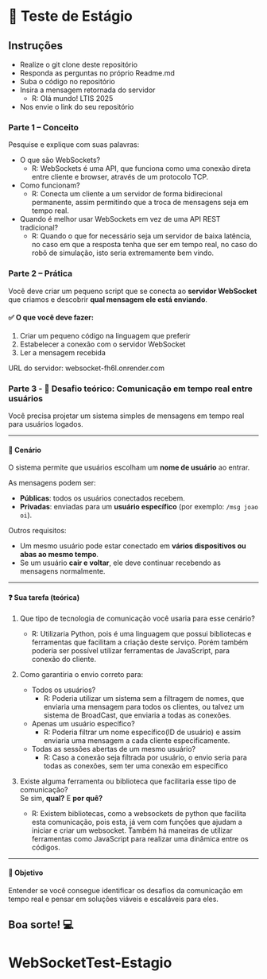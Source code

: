 # 🧠 Teste de Estágio 

## Instruções
- Realize o git clone deste repositório
- Responda as perguntas no próprio Readme.md
- Suba o código no repositório
- Insira a mensagem retornada do servidor
   - R: Olá mundo! LTIS 2025
- Nos envie o link do seu repositório

### Parte 1 – Conceito

Pesquise e explique com suas palavras:

- O que são WebSockets?
  - R: WebSockets é uma API, que funciona como uma conexão direta entre cliente e browser, através de um protocolo TCP.
- Como funcionam?
  - R: Conecta um cliente a um servidor de forma bidirecional permanente, assim permitindo que a troca de mensagens seja em tempo real.
- Quando é melhor usar WebSockets em vez de uma API REST tradicional?
  - R: Quando o que for necessário seja um servidor de baixa latência, no caso em que a resposta tenha que ser em tempo real, no caso do robô de simulação, isto seria extremamente bem vindo.

### Parte 2 – Prática

Você deve criar um pequeno script que se conecta ao **servidor WebSocket** que criamos e descobrir **qual mensagem ele está enviando**.

#### ✅ O que você deve fazer:
1. Criar um pequeno código na linguagem que preferir
2. Estabelecer a conexão com o servidor WebSocket
3. Ler a mensagem recebida
  
URL do servidor: websocket-fh6l.onrender.com

### Parte 3 - 🔎 Desafio teórico: Comunicação em tempo real entre usuários
Você precisa projetar um sistema simples de mensagens em tempo real para usuários logados.

---

#### 🧩 Cenário

O sistema permite que usuários escolham um **nome de usuário** ao entrar.

As mensagens podem ser:

- **Públicas**: todos os usuários conectados recebem.
- **Privadas**: enviadas para um **usuário específico** (por exemplo: `/msg joao oi`).

Outros requisitos:

- Um mesmo usuário pode estar conectado em **vários dispositivos ou abas ao mesmo tempo**.
- Se um usuário **cair e voltar**, ele deve continuar recebendo as mensagens normalmente.

---

#### ❓ Sua tarefa (teórica)

1. Que tipo de tecnologia de comunicação você usaria para esse cenário?
   - R: Utilizaria Python, pois é uma linguagem que possui bibliotecas e ferramentas que facilitam a criação deste serviço. Porém também poderia ser possível utilizar ferramentas de JavaScript, para conexão do cliente.
2. Como garantiria o envio correto para:
   - Todos os usuários?
      - R: Poderia utilizar um sistema sem a filtragem de nomes, que enviaria uma mensagem para todos os clientes, ou talvez um sistema de BroadCast, que enviaria a todas as conexões.
   - Apenas um usuário específico?
      - R: Poderia filtrar um nome específico(ID de usuário) e assim enviaria uma mensagem a cada cliente especificamente.
   - Todas as sessões abertas de um mesmo usuário?
      - R: Caso a conexão seja filtrada por usuário, o envio seria para todas as conexões, sem ter uma conexão em específico

3. Existe alguma ferramenta ou biblioteca que facilitaria esse tipo de comunicação?  
   Se sim, **qual?** E **por quê?**
      - R: Existem bibliotecas, como a websockets de python que facilita esta comunicação, pois esta, já vem com funções que ajudam a iniciar e criar um websocket. Também há maneiras de utilizar ferramentas como JavaScript para realizar uma dinâmica entre os códigos.
---

#### 🎯 Objetivo

Entender se você consegue identificar os desafios da comunicação em tempo real e pensar em soluções viáveis e escaláveis para eles.


## Boa sorte! 💻
# WebSocketTest-Estagio
